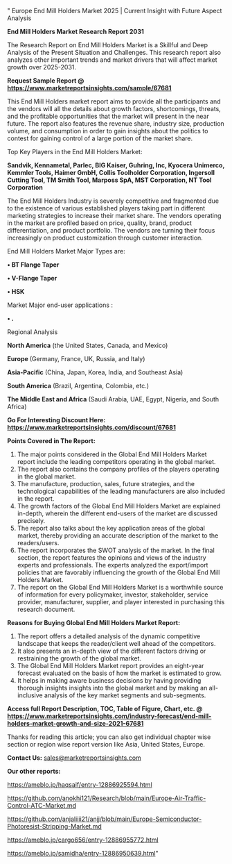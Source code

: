 " Europe End Mill Holders Market 2025 | Current Insight with Future Aspect Analysis

<strong>End Mill Holders Market Research Report 2031</strong>

The Research Report on End Mill Holders Market is a Skillful and Deep Analysis of the Present Situation and Challenges. This research report also analyzes other important trends and market drivers that will affect market growth over 2025-2031.

<strong>Request Sample Report @ <a href=https://www.marketreportsinsights.com/sample/67681>https://www.marketreportsinsights.com/sample/67681</a></strong>

This End Mill Holders market report aims to provide all the participants and the vendors will all the details about growth factors, shortcomings, threats, and the profitable opportunities that the market will present in the near future. The report also features the revenue share, industry size, production volume, and consumption in order to gain insights about the politics to contest for gaining control of a large portion of the market share.

Top Key Players in the End Mill Holders Market:

<strong>Sandvik, Kennametal, Parlec, BIG Kaiser, Guhring, Inc, Kyocera Unimerco, Kemmler Tools, Haimer GmbH, Collis Toolholder Corporation, Ingersoll Cutting Tool, TM Smith Tool, Marposs SpA, MST Corporation, NT Tool Corporation</strong>

The End Mill Holders Industry is severely competitive and fragmented due to the existence of various established players taking part in different marketing strategies to increase their market share. The vendors operating in the market are profiled based on price, quality, brand, product differentiation, and product portfolio. The vendors are turning their focus increasingly on product customization through customer interaction.

End Mill Holders Market Major Types are:

<strong>• BT Flange Taper

• V-Flange Taper

• HSK</strong>

Market Major end-user applications :

<strong>• .</strong>

Regional Analysis

</u><strong><b>North America</b></strong> (the United States, Canada, and Mexico)

<strong><b>Europe </b></strong>(Germany, France, UK, Russia, and Italy)

<strong><b>Asia-Pacific</b></strong> (China, Japan, Korea, India, and Southeast Asia)

<strong><b>South America</b></strong> (Brazil, Argentina, Colombia, etc.)

<strong><b>The Middle East and Africa</b></strong> (Saudi Arabia, UAE, Egypt, Nigeria, and South Africa)

<strong>Go For Interesting Discount Here: <a href=https://www.marketreportsinsights.com/discount/67681>https://www.marketreportsinsights.com/discount/67681</a></strong>

<strong>Points Covered in The Report:</strong>
<ol>
  <li>The major points considered in the Global End Mill Holders Market report include the leading competitors operating in the global market.</li>
  <li>The report also contains the company profiles of the players operating in the global market.</li>
  <li>The manufacture, production, sales, future strategies, and the technological capabilities of the leading manufacturers are also included in the report.</li>
  <li>The growth factors of the Global End Mill Holders Market are explained in-depth, wherein the different end-users of the market are discussed precisely.</li>
  <li>The report also talks about the key application areas of the global market, thereby providing an accurate description of the market to the readers/users.</li>
  <li>The report incorporates the SWOT analysis of the market. In the final section, the report features the opinions and views of the industry experts and professionals. The experts analyzed the export/import policies that are favorably influencing the growth of the Global End Mill Holders Market.</li>
  <li>The report on the Global End Mill Holders Market is a worthwhile source of information for every policymaker, investor, stakeholder, service provider, manufacturer, supplier, and player interested in purchasing this research document.</li>
</ol>
<strong>Reasons for Buying Global End Mill Holders Market Report:</strong>

<ol>
  <li>The report offers a detailed analysis of the dynamic competitive landscape that keeps the reader/client well ahead of the competitors.</li>
  <li>It also presents an in-depth view of the different factors driving or restraining the growth of the global market.</li>
  <li>The Global End Mill Holders Market report provides an eight-year forecast evaluated on the basis of how the market is estimated to grow.</li>
  <li>It helps in making aware business decisions by having providing thorough insights insights into the global market and by making an all-inclusive analysis of the key market segments and sub-segments.</li>
</ol>
<strong>Access full Report Description, TOC, Table of Figure, Chart, etc. @ <a href=https://www.marketreportsinsights.com/industry-forecast/end-mill-holders-market-growth-and-size-2021-67681>https://www.marketreportsinsights.com/industry-forecast/end-mill-holders-market-growth-and-size-2021-67681</a></strong>


Thanks for reading this article; you can also get individual chapter wise section or region wise report version like Asia, United States, Europe.

<strong>Contact Us:</strong>
sales@marketreportsinsights.com

<strong>Our other reports:</strong>

<a href=https://ameblo.jp/haqsaif/entry-12886925594.html>https://ameblo.jp/haqsaif/entry-12886925594.html</a>

<a href=https://github.com/anokhi121/Research/blob/main/Europe-Air-Traffic-Control-ATC-Market.md>https://github.com/anokhi121/Research/blob/main/Europe-Air-Traffic-Control-ATC-Market.md</a>

<a href=https://github.com/anjaliiii21/anjj/blob/main/Europe-Semiconductor-Photoresist-Stripping-Market.md>https://github.com/anjaliiii21/anjj/blob/main/Europe-Semiconductor-Photoresist-Stripping-Market.md</a>

<a href=https://ameblo.jp/cargo656/entry-12886955772.html>https://ameblo.jp/cargo656/entry-12886955772.html</a>

<a href=https://ameblo.jp/samidha/entry-12886950639.html>https://ameblo.jp/samidha/entry-12886950639.html</a>"
